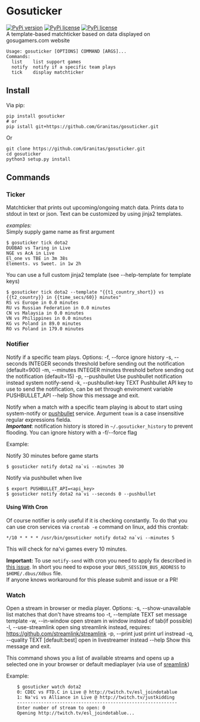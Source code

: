 # Gosuticker

[![PyPi version](https://img.shields.io/pypi/v/gosuticker.svg?style=flat-square)](https://pypi.python.org/pypi/gosuticker)
[![PyPi license](https://img.shields.io/pypi/l/gosuticker.svg?style=flat-square)](https://pypi.python.org/pypi/gosuticker)
[![PyPi license](https://img.shields.io/pypi/pyversions/gosuticker.svg?style=flat-square)](https://pypi.python.org/pypi/gosuticker)   
A template-based matchticker based on data displayed on gosugamers.com website

```console
Usage: gosuticker [OPTIONS] COMMAND [ARGS]...
Commands:
  list    list support games
  notify  notify if a specific team plays
  tick    display matchticker
```

## Install

Via pip:

```console
pip install gosuticker
# or
pip istall git+https://github.com/Granitas/gosuticker.git
```

Or 

```console
git clone https://github.com/Granitas/gosuticker.git
cd gosuticker
python3 setup.py install
```

## Commands

### Ticker  

Matchticker that prints out upcoming/ongoing match data. Prints data to stdout in text or json. Text can be customized by using jinja2 templates.

*examples:*  
Simply supply game name as first argument

```console
$ gosuticker tick dota2
DUOBAO vs Taring in Live
NGE vs AcA in Live
El_one vs TBE in 3m 38s
Elements. vs Sweet. in 1w 2h
```

You can use a full custom jinja2 template (see --help-template for template keys)

```console
$ gosuticker tick dota2 --template "{{t1_country_short}} vs {{t2_country}} in {{time_secs/60}} minutes"
RS vs Europe in 0.0 minutes
RU vs Russian Federation in 0.0 minutes
CN vs Malaysia in 0.0 minutes
VN vs Philippines in 0.0 minutes
KG vs Poland in 89.0 minutes
RO vs Poland in 179.0 minutes
```


### Notifier
Notify if a specific team plays.
Options:
  -f, --force                ignore history
  -s, --seconds INTEGER      seconds threshold before sending out the
                             notification (default=900)
  -m, --minutes INTEGER      minutes threshold before sending out the
                             notification (default=15)
  -p, --pushbullet           Use pushbullet notification instead system
                             notify-send
  -k, --pushbullet-key TEXT  Pushbullet API key to use to send the
                             notification, can be set through enviroment
                             variable PUSHBULLET_API
  --help                     Show this message and exit.

Notify when a match with a specific team playing is about to start using system-notify or [pushbullet][pushbullet] service. Argument `team` is a case insensitive regular expressions fielda.  
**_Important_**: notification history is stored in `~/.gosuticker_history` to prevent flooding. You can ignore history with a -f/--force flag

Example:

Notify 30 minutes before game starts
```console
$ gosuticker notify dota2 na`vi --minutes 30
```

Notify via pushbullet when live
```console
$ export PUSHBULLET_API=<api_key>
$ gosuticker notify dota2 na`vi --seconds 0 --pushbullet
```

#### Using With Cron

Of course notifier is only useful if it is checking constantly. To do that you can use cron services via `crontab -e` command on linux, add this crontab: 

```cron
*/10 * * * * /usr/bin/gosuticker notify dota2 na`vi --minutes 5
```

This will check for na'vi games every 10 minutes.

**Important:**
To use `notify-send` with cron you need to apply fix described in [this issue](http://unix.stackexchange.com/a/111190/73477). In short you need to expose your `DBUS_SESSION_BUS_ADDRESS` to `$HOME/.dbus/Xdbus` file.   
If anyone knows workaround for this please submit and issue or a PR!


### Watch

Open a stream in browser or media player.
Options:
  -s, --show-unavailable  list matches that don't have streams too
  -t, --template TEXT     set message template
  -w, --in-window         open stream in window instead of tab(if possible)
  -l, --use-streamlink    open sing streamlink instead, requires:
                          https://github.com/streamlink/streamlink
  -p, --print             just print url instread
  -q, --quality TEXT      [default:best] open in livestreamer instead
  --help                  Show this message and exit.


This command shows you a list of available streams and opens up a selected one in your browser or default mediaplayer (via use of [sreamlink][streamlink])

Example:
```console
    $ gosuticker watch dota2
    0: CDEC vs FTD.C in Live @ http://twitch.tv/esl_joindotablue
    1: Na'vi vs Alliance in Live @ http://twitch.tv/justkidding
    ------------------------------------------------------------
    Enter number of stream to open: 0
    Opening http://twitch.tv/esl_joindotablue...
```


[streamlink]: https://github.com/streamlink/streamlink
[pushbullet]: https://www.pushbullet.com/
